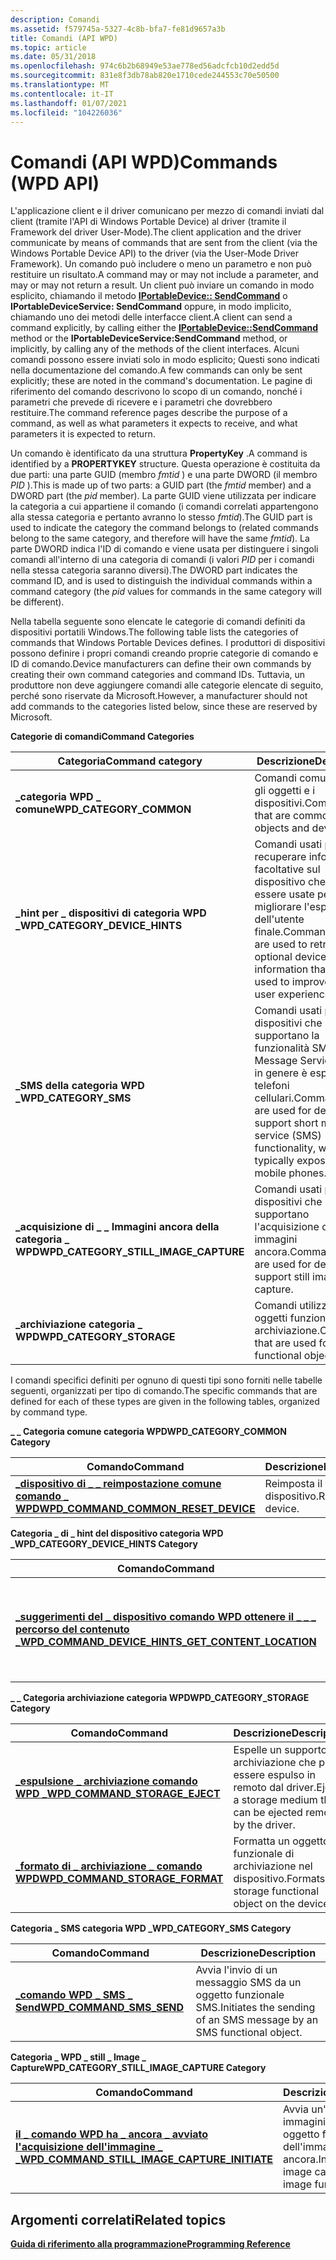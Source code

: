 ```yaml
---
description: Comandi
ms.assetid: f579745a-5327-4c8b-bfa7-fe81d9657a3b
title: Comandi (API WPD)
ms.topic: article
ms.date: 05/31/2018
ms.openlocfilehash: 974c6b2b68949e53ae778ed56adcfcb10d2edd5d
ms.sourcegitcommit: 831e8f3db78ab820e1710cede244553c70e50500
ms.translationtype: MT
ms.contentlocale: it-IT
ms.lasthandoff: 01/07/2021
ms.locfileid: "104226036"
---
```

# <a name="commands-wpd-api"></a><span data-ttu-id="c2788-103">Comandi (API WPD)</span><span class="sxs-lookup"><span data-stu-id="c2788-103">Commands (WPD API)</span></span>

<span data-ttu-id="c2788-104">L'applicazione client e il driver comunicano per mezzo di comandi inviati dal client (tramite l'API di Windows Portable Device) al driver (tramite il Framework del driver User-Mode).</span><span class="sxs-lookup"><span data-stu-id="c2788-104">The client application and the driver communicate by means of commands that are sent from the client (via the Windows Portable Device API) to the driver (via the User-Mode Driver Framework).</span></span> <span data-ttu-id="c2788-105">Un comando può includere o meno un parametro e non può restituire un risultato.</span><span class="sxs-lookup"><span data-stu-id="c2788-105">A command may or may not include a parameter, and may or may not return a result.</span></span> <span data-ttu-id="c2788-106">Un client può inviare un comando in modo esplicito, chiamando il metodo [**IPortableDevice:: SendCommand**](/windows/desktop/api/PortableDeviceApi/nf-portabledeviceapi-iportabledevice-sendcommand) o **IPortableDeviceService: SendCommand** oppure, in modo implicito, chiamando uno dei metodi delle interfacce client.</span><span class="sxs-lookup"><span data-stu-id="c2788-106">A client can send a command explicitly, by calling either the [**IPortableDevice::SendCommand**](/windows/desktop/api/PortableDeviceApi/nf-portabledeviceapi-iportabledevice-sendcommand) method or the **IPortableDeviceService:SendCommand** method, or implicitly, by calling any of the methods of the client interfaces.</span></span> <span data-ttu-id="c2788-107">Alcuni comandi possono essere inviati solo in modo esplicito; Questi sono indicati nella documentazione del comando.</span><span class="sxs-lookup"><span data-stu-id="c2788-107">A few commands can only be sent explicitly; these are noted in the command's documentation.</span></span> <span data-ttu-id="c2788-108">Le pagine di riferimento del comando descrivono lo scopo di un comando, nonché i parametri che prevede di ricevere e i parametri che dovrebbero restituire.</span><span class="sxs-lookup"><span data-stu-id="c2788-108">The command reference pages describe the purpose of a command, as well as what parameters it expects to receive, and what parameters it is expected to return.</span></span>

<span data-ttu-id="c2788-109">Un comando è identificato da una struttura **PropertyKey** .</span><span class="sxs-lookup"><span data-stu-id="c2788-109">A command is identified by a **PROPERTYKEY** structure.</span></span> <span data-ttu-id="c2788-110">Questa operazione è costituita da due parti: una parte GUID (membro *fmtid* ) e una parte DWORD (il membro *PID* ).</span><span class="sxs-lookup"><span data-stu-id="c2788-110">This is made up of two parts: a GUID part (the *fmtid* member) and a DWORD part (the *pid* member).</span></span> <span data-ttu-id="c2788-111">La parte GUID viene utilizzata per indicare la categoria a cui appartiene il comando (i comandi correlati appartengono alla stessa categoria e pertanto avranno lo stesso *fmtid*).</span><span class="sxs-lookup"><span data-stu-id="c2788-111">The GUID part is used to indicate the category the command belongs to (related commands belong to the same category, and therefore will have the same *fmtid*).</span></span> <span data-ttu-id="c2788-112">La parte DWORD indica l'ID di comando e viene usata per distinguere i singoli comandi all'interno di una categoria di comandi (i valori *PID* per i comandi nella stessa categoria saranno diversi).</span><span class="sxs-lookup"><span data-stu-id="c2788-112">The DWORD part indicates the command ID, and is used to distinguish the individual commands within a command category (the *pid* values for commands in the same category will be different).</span></span>

<span data-ttu-id="c2788-113">Nella tabella seguente sono elencate le categorie di comandi definiti da dispositivi portatili Windows.</span><span class="sxs-lookup"><span data-stu-id="c2788-113">The following table lists the categories of commands that Windows Portable Devices defines.</span></span> <span data-ttu-id="c2788-114">I produttori di dispositivi possono definire i propri comandi creando proprie categorie di comando e ID di comando.</span><span class="sxs-lookup"><span data-stu-id="c2788-114">Device manufacturers can define their own commands by creating their own command categories and command IDs.</span></span> <span data-ttu-id="c2788-115">Tuttavia, un produttore non deve aggiungere comandi alle categorie elencate di seguito, perché sono riservate da Microsoft.</span><span class="sxs-lookup"><span data-stu-id="c2788-115">However, a manufacturer should not add commands to the categories listed below, since these are reserved by Microsoft.</span></span>

<span data-ttu-id="c2788-116">**Categorie di comandi**</span><span class="sxs-lookup"><span data-stu-id="c2788-116">**Command Categories**</span></span>



| <span data-ttu-id="c2788-117">Categoria</span><span class="sxs-lookup"><span data-stu-id="c2788-117">Command category</span></span>                         | <span data-ttu-id="c2788-118">Descrizione</span><span class="sxs-lookup"><span data-stu-id="c2788-118">Description</span></span>                                                                                                                             |
|------------------------------------------|-----------------------------------------------------------------------------------------------------------------------------------------|
| <span data-ttu-id="c2788-119">**\_categoria WPD \_ comune**</span><span class="sxs-lookup"><span data-stu-id="c2788-119">**WPD\_CATEGORY\_COMMON**</span></span>                | <span data-ttu-id="c2788-120">Comandi comuni a tutti gli oggetti e i dispositivi.</span><span class="sxs-lookup"><span data-stu-id="c2788-120">Commands that are common to all objects and devices.</span></span>                                                                                    |
| <span data-ttu-id="c2788-121">**\_hint per \_ dispositivi di categoria WPD \_**</span><span class="sxs-lookup"><span data-stu-id="c2788-121">**WPD\_CATEGORY\_DEVICE\_HINTS**</span></span>         | <span data-ttu-id="c2788-122">Comandi usati per recuperare informazioni facoltative sul dispositivo che possono essere usate per migliorare l'esperienza dell'utente finale.</span><span class="sxs-lookup"><span data-stu-id="c2788-122">Commands that are used to retrieve optional device information that can be used to improve end-user experience.</span></span>                         |
| <span data-ttu-id="c2788-123">**\_SMS della categoria WPD \_**</span><span class="sxs-lookup"><span data-stu-id="c2788-123">**WPD\_CATEGORY\_SMS**</span></span>                   | <span data-ttu-id="c2788-124">Comandi usati per i dispositivi che supportano la funzionalità SMS (Short Message Service), che in genere è esposta nei telefoni cellulari.</span><span class="sxs-lookup"><span data-stu-id="c2788-124">Commands that are used for devices that support short message service (SMS) functionality, which is typically exposed on mobile phones.</span></span> |
| <span data-ttu-id="c2788-125">**\_acquisizione di \_ \_ Immagini ancora della categoria \_ WPD**</span><span class="sxs-lookup"><span data-stu-id="c2788-125">**WPD\_CATEGORY\_STILL\_IMAGE\_CAPTURE**</span></span> | <span data-ttu-id="c2788-126">Comandi usati per i dispositivi che supportano l'acquisizione di immagini ancora.</span><span class="sxs-lookup"><span data-stu-id="c2788-126">Commands that are used for devices that support still image capture.</span></span>                                                                    |
| <span data-ttu-id="c2788-127">**\_archiviazione categoria \_ WPD**</span><span class="sxs-lookup"><span data-stu-id="c2788-127">**WPD\_CATEGORY\_STORAGE**</span></span>               | <span data-ttu-id="c2788-128">Comandi utilizzati per gli oggetti funzionali di archiviazione.</span><span class="sxs-lookup"><span data-stu-id="c2788-128">Commands that are used for storage functional objects.</span></span>                                                                                  |



 

<span data-ttu-id="c2788-129">I comandi specifici definiti per ognuno di questi tipi sono forniti nelle tabelle seguenti, organizzati per tipo di comando.</span><span class="sxs-lookup"><span data-stu-id="c2788-129">The specific commands that are defined for each of these types are given in the following tables, organized by command type.</span></span>

<span data-ttu-id="c2788-130">**\_ \_ Categoria comune categoria WPD**</span><span class="sxs-lookup"><span data-stu-id="c2788-130">**WPD\_CATEGORY\_COMMON Category**</span></span>



| <span data-ttu-id="c2788-131">Comando</span><span class="sxs-lookup"><span data-stu-id="c2788-131">Command</span></span>                                                                                | <span data-ttu-id="c2788-132">Descrizione</span><span class="sxs-lookup"><span data-stu-id="c2788-132">Description</span></span>        |
|----------------------------------------------------------------------------------------|--------------------|
| [<span data-ttu-id="c2788-133">**\_dispositivo di \_ \_ reimpostazione comune comando \_ WPD**</span><span class="sxs-lookup"><span data-stu-id="c2788-133">**WPD\_COMMAND\_COMMON\_RESET\_DEVICE**</span></span>](wpd-command-common-reset-device-command.md) | <span data-ttu-id="c2788-134">Reimposta il dispositivo.</span><span class="sxs-lookup"><span data-stu-id="c2788-134">Resets the device.</span></span> |



 

<span data-ttu-id="c2788-135">**Categoria \_ di \_ hint del dispositivo categoria WPD \_**</span><span class="sxs-lookup"><span data-stu-id="c2788-135">**WPD\_CATEGORY\_DEVICE\_HINTS Category**</span></span>



| <span data-ttu-id="c2788-136">Comando</span><span class="sxs-lookup"><span data-stu-id="c2788-136">Command</span></span>                                                                                                              | <span data-ttu-id="c2788-137">Descrizione</span><span class="sxs-lookup"><span data-stu-id="c2788-137">Description</span></span>                                                                      |
|----------------------------------------------------------------------------------------------------------------------|----------------------------------------------------------------------------------|
| [<span data-ttu-id="c2788-138">**\_suggerimenti del \_ dispositivo comando WPD ottenere il \_ \_ \_ percorso del contenuto \_**</span><span class="sxs-lookup"><span data-stu-id="c2788-138">**WPD\_COMMAND\_DEVICE\_HINTS\_GET\_CONTENT\_LOCATION**</span></span>](wpd-command-device-hints-get-content-location-command.md) | <span data-ttu-id="c2788-139">Recupera gli ID oggetto delle cartelle che possono ospitare un oggetto di un tipo specificato.</span><span class="sxs-lookup"><span data-stu-id="c2788-139">Retrieves the object IDs of folders that can hold an object of a specified type.</span></span> |



 

<span data-ttu-id="c2788-140">**\_ \_ Categoria archiviazione categoria WPD**</span><span class="sxs-lookup"><span data-stu-id="c2788-140">**WPD\_CATEGORY\_STORAGE Category**</span></span>



| <span data-ttu-id="c2788-141">Comando</span><span class="sxs-lookup"><span data-stu-id="c2788-141">Command</span></span>                                                                     | <span data-ttu-id="c2788-142">Descrizione</span><span class="sxs-lookup"><span data-stu-id="c2788-142">Description</span></span>                                                         |
|-----------------------------------------------------------------------------|---------------------------------------------------------------------|
| [<span data-ttu-id="c2788-143">**\_espulsione \_ archiviazione comando WPD \_**</span><span class="sxs-lookup"><span data-stu-id="c2788-143">**WPD\_COMMAND\_STORAGE\_EJECT**</span></span>](wpd-command-storage-eject-command.md)   | <span data-ttu-id="c2788-144">Espelle un supporto di archiviazione che può essere espulso in remoto dal driver.</span><span class="sxs-lookup"><span data-stu-id="c2788-144">Ejects a storage medium that can be ejected remotely by the driver.</span></span> |
| [<span data-ttu-id="c2788-145">**\_formato di \_ archiviazione \_ comando WPD**</span><span class="sxs-lookup"><span data-stu-id="c2788-145">**WPD\_COMMAND\_STORAGE\_FORMAT**</span></span>](wpd-command-storage-format-command.md) | <span data-ttu-id="c2788-146">Formatta un oggetto funzionale di archiviazione nel dispositivo.</span><span class="sxs-lookup"><span data-stu-id="c2788-146">Formats a storage functional object on the device.</span></span>                  |



 

<span data-ttu-id="c2788-147">**Categoria \_ SMS categoria WPD \_**</span><span class="sxs-lookup"><span data-stu-id="c2788-147">**WPD\_CATEGORY\_SMS Category**</span></span>



| <span data-ttu-id="c2788-148">Comando</span><span class="sxs-lookup"><span data-stu-id="c2788-148">Command</span></span>                                                         | <span data-ttu-id="c2788-149">Descrizione</span><span class="sxs-lookup"><span data-stu-id="c2788-149">Description</span></span>                                                          |
|-----------------------------------------------------------------|----------------------------------------------------------------------|
| [<span data-ttu-id="c2788-150">**\_comando WPD \_ SMS \_ Send**</span><span class="sxs-lookup"><span data-stu-id="c2788-150">**WPD\_COMMAND\_SMS\_SEND**</span></span>](wpd-command-sms-send-command.md) | <span data-ttu-id="c2788-151">Avvia l'invio di un messaggio SMS da un oggetto funzionale SMS.</span><span class="sxs-lookup"><span data-stu-id="c2788-151">Initiates the sending of an SMS message by an SMS functional object.</span></span> |



 

<span data-ttu-id="c2788-152">**Categoria \_ WPD \_ still \_ Image \_ Capture**</span><span class="sxs-lookup"><span data-stu-id="c2788-152">**WPD\_CATEGORY\_STILL\_IMAGE\_CAPTURE Category**</span></span>



| <span data-ttu-id="c2788-153">Comando</span><span class="sxs-lookup"><span data-stu-id="c2788-153">Command</span></span>                                                                                                   | <span data-ttu-id="c2788-154">Descrizione</span><span class="sxs-lookup"><span data-stu-id="c2788-154">Description</span></span>                                                         |
|-----------------------------------------------------------------------------------------------------------|---------------------------------------------------------------------|
| [<span data-ttu-id="c2788-155">**il \_ comando WPD ha \_ ancora \_ avviato l'acquisizione dell'immagine \_ \_**</span><span class="sxs-lookup"><span data-stu-id="c2788-155">**WPD\_COMMAND\_STILL\_IMAGE\_CAPTURE\_INITIATE**</span></span>](wpd-command-still-image-capture-initiate-command.md) | <span data-ttu-id="c2788-156">Avvia un'acquisizione di immagini ancora da un oggetto funzionale dell'immagine ancora.</span><span class="sxs-lookup"><span data-stu-id="c2788-156">Initiates a still image capture by a still image functional object.</span></span> |



 

## <a name="related-topics"></a><span data-ttu-id="c2788-157">Argomenti correlati</span><span class="sxs-lookup"><span data-stu-id="c2788-157">Related topics</span></span>

<dl> <dt>

[<span data-ttu-id="c2788-158">**Guida di riferimento alla programmazione**</span><span class="sxs-lookup"><span data-stu-id="c2788-158">**Programming Reference**</span></span>](programming-reference.md)
</dt> </dl>

 

 



